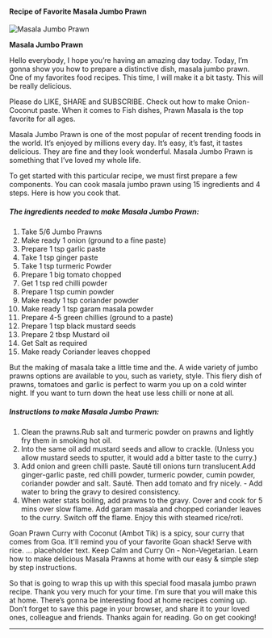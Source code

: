             

#### Recipe of Favorite Masala Jumbo Prawn

![Masala Jumbo Prawn](https://img-global.cpcdn.com/recipes/472ca5be5e5bdf08/751x532cq70/masala-jumbo-prawn-recipe-main-photo.jpg)

**Masala Jumbo Prawn**

Hello everybody, I hope you’re having an amazing day today. Today, I’m gonna show you how to prepare a distinctive dish, masala jumbo prawn. One of my favorites food recipes. This time, I will make it a bit tasty. This will be really delicious.

Please do LIKE, SHARE and SUBSCRIBE. Check out how to make Onion-Coconut paste. When it comes to Fish dishes, Prawn Masala is the top favorite for all ages.

Masala Jumbo Prawn is one of the most popular of recent trending foods in the world. It’s enjoyed by millions every day. It’s easy, it’s fast, it tastes delicious. They are fine and they look wonderful. Masala Jumbo Prawn is something that I’ve loved my whole life.

To get started with this particular recipe, we must first prepare a few components. You can cook masala jumbo prawn using 15 ingredients and 4 steps. Here is how you cook that.

##### The ingredients needed to make Masala Jumbo Prawn:

1.  Take 5/6 Jumbo Prawns
2.  Make ready 1 onion (ground to a fine paste)
3.  Prepare 1 tsp garlic paste
4.  Take 1 tsp ginger paste
5.  Take 1 tsp turmeric Powder
6.  Prepare 1 big tomato chopped
7.  Get 1 tsp red chilli powder
8.  Prepare 1 tsp cumin powder
9.  Make ready 1 tsp coriander powder
10.  Make ready 1 tsp garam masala powder
11.  Prepare 4-5 green chillies (ground to a paste)
12.  Prepare 1 tsp black mustard seeds
13.  Prepare 2 tbsp Mustard oil
14.  Get Salt as required
15.  Make ready Coriander leaves chopped

But the making of masala take a little time and the. A wide variety of jumbo prawns options are available to you, such as variety, style. This fiery dish of prawns, tomatoes and garlic is perfect to warm you up on a cold winter night. If you want to turn down the heat use less chilli or none at all.

##### Instructions to make Masala Jumbo Prawn:

1.  Clean the prawns.Rub salt and turmeric powder on prawns and lightly fry them in smoking hot oil.
2.  Into the same oil add mustard seeds and allow to crackle. (Unless you allow mustard seeds to sputter, it would add a bitter taste to the curry.)
3.  Add onion and green chilli paste. Sauté till onions turn translucent.Add ginger-garlic paste, red chilli powder, turmeric powder, cumin powder, coriander powder and salt. Sauté. Then add tomato and fry nicely. - Add water to bring the gravy to desired consistency.
4.  When water stats boiling, add prawns to the gravy. Cover and cook for 5 mins over slow flame. Add garam masala and chopped coriander leaves to the curry. Switch off the flame. Enjoy this with steamed rice/roti.

Goan Prawn Curry with Coconut (Ambot Tik) is a spicy, sour curry that comes from Goa. It'll remind you of your favorite Goan shack! Serve with rice. … placeholder text. Keep Calm and Curry On - Non-Vegetarian. Learn how to make delicious Masala Prawns at home with our easy & simple step by step instructions.

So that is going to wrap this up with this special food masala jumbo prawn recipe. Thank you very much for your time. I’m sure that you will make this at home. There’s gonna be interesting food at home recipes coming up. Don’t forget to save this page in your browser, and share it to your loved ones, colleague and friends. Thanks again for reading. Go on get cooking!

* * *